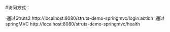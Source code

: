 #访问方式：

·通过Struts2
    http://localhost:8080/struts-demo-springmvc/login.action
·通过springMVC
    http://localhost:8080/struts-demo-springmvc/health